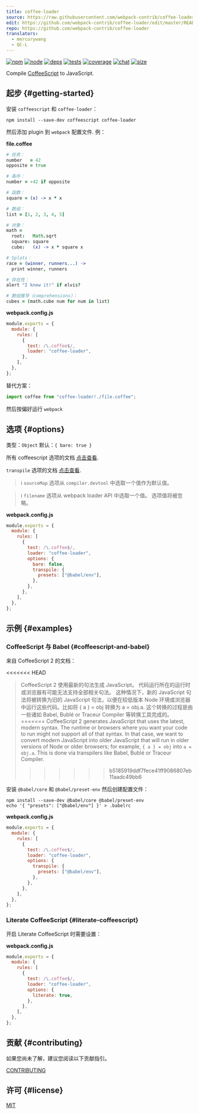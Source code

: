 ```yaml
---
title: coffee-loader
source: https://raw.githubusercontent.com/webpack-contrib/coffee-loader/master/README.md
edit: https://github.com/webpack-contrib/coffee-loader/edit/master/README.md
repo: https://github.com/webpack-contrib/coffee-loader
translators:
  - mercurywang
  - QC-L
---
```



[![npm][npm]][npm-url]
[![node][node]][node-url]
[![deps][deps]][deps-url]
[![tests][tests]][tests-url]
[![coverage][cover]][cover-url]
[![chat][chat]][chat-url]
[![size][size]][size-url]



Compile [CoffeeScript](https://coffeescript.org/) to JavaScript.

## 起步 {#getting-started}

安装 `coffeescript` 和 `coffee-loader`：

```console
npm install --save-dev coffeescript coffee-loader
```

然后添加 plugin 到 `webpack` 配置文件. 例：

**file.coffee**

```coffee
# 任务：
number   = 42
opposite = true

# 条件：
number = -42 if opposite

# 函数：
square = (x) -> x * x

# 数组：
list = [1, 2, 3, 4, 5]

# 对象：
math =
  root:   Math.sqrt
  square: square
  cube:   (x) -> x * square x

# Splats：
race = (winner, runners...) ->
  print winner, runners

# 存在性：
alert "I knew it!" if elvis?

# 数组推导（comprehensions）：
cubes = (math.cube num for num in list)
```

**webpack.config.js**

```js
module.exports = {
  module: {
    rules: [
      {
        test: /\.coffee$/,
        loader: "coffee-loader",
      },
    ],
  },
};
```

替代方案：

```js
import coffee from "coffee-loader!./file.coffee";
```

然后按偏好运行 `webpack`

## 选项 {#options}

类型：`Object`
默认：`{ bare: true }`

所有 coffeescript 选项的文档 [点击查看](https://coffeescript.org/#nodejs-usage).

`transpile` 选项的文档 [点击查看](https://coffeescript.org/#transpilation).

> ℹ️ `sourceMap` 选项从 `compiler.devtool` 中选取一个值作为默认值。

> ℹ️ `filename` 选项从 webpack loader API 中选取一个值。 选项值将被忽略。

**webpack.config.js**

```js
module.exports = {
  module: {
    rules: [
      {
        test: /\.coffee$/,
        loader: "coffee-loader",
        options: {
          bare: false,
          transpile: {
            presets: ["@babel/env"],
          },
        },
      },
    ],
  },
};
```

## 示例 {#examples}

### CoffeeScript 与 Babel {#coffeescript-and-babel}

来自 CoffeeScript 2 的文档：

<<<<<<< HEAD
> CoffeeScript 2 使用最新的句法生成 JavaScript。
> 代码运行所在的运行时或浏览器有可能无法支持全部相关句法。
> 这种情况下，新的 JavaScript 句法将被转换为旧的 JavaScript 句法，以便在较低版本 Node 环境或浏览器中运行这些代码。比如将 { a } = obj 转换为 a = obj.a.
> 这个转换的过程是由一些诸如 Babel, Bublé or Traceur Compiler 等转换工具完成的。
=======
> CoffeeScript 2 generates JavaScript that uses the latest, modern syntax.
> The runtime or browsers where you want your code to run might not support all of that syntax.
> In that case, we want to convert modern JavaScript into older JavaScript that will run in older versions of Node or older browsers; for example, `{ a } = obj` into `a = obj.a`.
> This is done via transpilers like Babel, Bublé or Traceur Compiler.
>>>>>>> b5185919ddf7fece41ff9086807eb11aadc49bb6

安装 `@babel/core` 和 `@babel/preset-env`  然后创建配置文件：

```console
npm install --save-dev @babel/core @babel/preset-env
echo '{ "presets": ["@babel/env"] }' > .babelrc
```

**webpack.config.js**

```js
module.exports = {
  module: {
    rules: [
      {
        test: /\.coffee$/,
        loader: "coffee-loader",
        options: {
          transpile: {
            presets: ["@babel/env"],
          },
        },
      },
    ],
  },
};
```

### Literate CoffeeScript {#literate-coffeescript}

开启 Literate CoffeeScript 时需要设置：

**webpack.config.js**

```js
module.exports = {
  module: {
    rules: [
      {
        test: /\.coffee$/,
        loader: "coffee-loader",
        options: {
          literate: true,
        },
      },
    ],
  },
};
```

## 贡献 {#contributing}

如果您尚未了解，建议您阅读以下贡献指引。

[CONTRIBUTING](https://github.com/webpack-contrib/coffee-loader/blob/master/.github/CONTRIBUTING.md)

## 许可 {#license}

[MIT](https://github.com/webpack-contrib/coffee-loader/blob/master/LICENSE)

[npm]: https://img.shields.io/npm/v/coffee-loader.svg
[npm-url]: https://npmjs.com/package/coffee-loader
[node]: https://img.shields.io/node/v/coffee-loader.svg
[node-url]: https://nodejs.org
[deps]: https://david-dm.org/webpack-contrib/coffee-loader.svg
[deps-url]: https://david-dm.org/webpack-contrib/coffee-loader
[tests]: https://github.com/webpack-contrib/coffee-loader/workflows/coffee-loader/badge.svg
[tests-url]: https://github.com/webpack-contrib/coffee-loader/actions
[cover]: https://codecov.io/gh/webpack-contrib/coffee-loader/branch/master/graph/badge.svg
[cover-url]: https://codecov.io/gh/webpack-contrib/coffee-loader
[chat]: https://badges.gitter.im/webpack/webpack.svg
[chat-url]: https://gitter.im/webpack/webpack
[size]: https://packagephobia.now.sh/badge?p=coffee-loader
[size-url]: https://packagephobia.now.sh/result?p=coffee-loader
